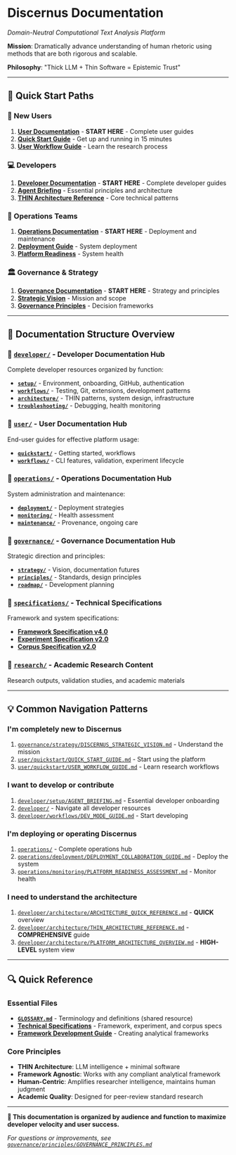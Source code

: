 # Discernus Documentation
*Domain-Neutral Computational Text Analysis Platform*

**Mission**: Dramatically advance understanding of human rhetoric using methods that are both rigorous and scalable.

**Philosophy**: "Thick LLM + Thin Software = Epistemic Trust"

---

## 🚀 Quick Start Paths

### 👤 New Users
1. **[User Documentation](user/)** - **START HERE** - Complete user guides
2. **[Quick Start Guide](user/quickstart/QUICK_START_GUIDE.md)** - Get up and running in 15 minutes
3. **[User Workflow Guide](user/quickstart/USER_WORKFLOW_GUIDE.md)** - Learn the research process

### 💻 Developers
1. **[Developer Documentation](developer/)** - **START HERE** - Complete developer guides
2. **[Agent Briefing](developer/setup/AGENT_BRIEFING.md)** - Essential principles and architecture
3. **[THIN Architecture Reference](developer/architecture/THIN_ARCHITECTURE_REFERENCE.md)** - Core technical patterns

### 🎯 Operations Teams
1. **[Operations Documentation](operations/)** - **START HERE** - Deployment and maintenance
2. **[Deployment Guide](operations/deployment/DEPLOYMENT_COLLABORATION_GUIDE.md)** - System deployment
3. **[Platform Readiness](operations/monitoring/PLATFORM_READINESS_ASSESSMENT.md)** - System health

### 🏛️ Governance & Strategy
1. **[Governance Documentation](governance/)** - **START HERE** - Strategy and principles
2. **[Strategic Vision](governance/strategy/DISCERNUS_STRATEGIC_VISION.md)** - Mission and scope
3. **[Governance Principles](governance/principles/GOVERNANCE_PRINCIPLES.md)** - Decision frameworks

---

## 📁 Documentation Structure Overview

### 📂 **[`developer/`](developer/)** - Developer Documentation Hub
Complete developer resources organized by function:
- **[`setup/`](developer/setup/)** - Environment, onboarding, GitHub, authentication
- **[`workflows/`](developer/workflows/)** - Testing, Git, extensions, development patterns
- **[`architecture/`](developer/architecture/)** - THIN patterns, system design, infrastructure
- **[`troubleshooting/`](developer/troubleshooting/)** - Debugging, health monitoring

### 📂 **[`user/`](user/)** - User Documentation Hub  
End-user guides for effective platform usage:
- **[`quickstart/`](user/quickstart/)** - Getting started, workflows
- **[`workflows/`](user/workflows/)** - CLI features, validation, experiment lifecycle

### 📂 **[`operations/`](operations/)** - Operations Documentation Hub
System administration and maintenance:
- **[`deployment/`](operations/deployment/)** - Deployment strategies  
- **[`monitoring/`](operations/monitoring/)** - Health assessment
- **[`maintenance/`](operations/maintenance/)** - Provenance, ongoing care

### 📂 **[`governance/`](governance/)** - Governance Documentation Hub
Strategic direction and principles:
- **[`strategy/`](governance/strategy/)** - Vision, documentation futures
- **[`principles/`](governance/principles/)** - Standards, design principles
- **[`roadmap/`](governance/roadmap/)** - Development planning

### 📂 **[`specifications/`](specifications/)** - Technical Specifications
Framework and system specifications:
- **[Framework Specification v4.0](specifications/FRAMEWORK_SPECIFICATION_V4.md)**
- **[Experiment Specification v2.0](specifications/EXPERIMENT_SPECIFICATION_V2.md)**  
- **[Corpus Specification v2.0](specifications/CORPUS_SPECIFICATION_V2.md)**

### 📂 **[`research/`](research/)** - Academic Research Content
Research outputs, validation studies, and academic materials

---

## 💡 Common Navigation Patterns

### **I'm completely new to Discernus**
1. [`governance/strategy/DISCERNUS_STRATEGIC_VISION.md`](governance/strategy/DISCERNUS_STRATEGIC_VISION.md) - Understand the mission
2. [`user/quickstart/QUICK_START_GUIDE.md`](user/quickstart/QUICK_START_GUIDE.md) - Start using the platform
3. [`user/quickstart/USER_WORKFLOW_GUIDE.md`](user/quickstart/USER_WORKFLOW_GUIDE.md) - Learn research workflows

### **I want to develop or contribute**
1. [`developer/setup/AGENT_BRIEFING.md`](developer/setup/AGENT_BRIEFING.md) - Essential developer onboarding
2. [`developer/`](developer/) - Navigate all developer resources
3. [`developer/workflows/DEV_MODE_GUIDE.md`](developer/workflows/DEV_MODE_GUIDE.md) - Start developing

### **I'm deploying or operating Discernus** 
1. [`operations/`](operations/) - Complete operations hub
2. [`operations/deployment/DEPLOYMENT_COLLABORATION_GUIDE.md`](operations/deployment/DEPLOYMENT_COLLABORATION_GUIDE.md) - Deploy the system
3. [`operations/monitoring/PLATFORM_READINESS_ASSESSMENT.md`](operations/monitoring/PLATFORM_READINESS_ASSESSMENT.md) - Monitor health

### **I need to understand the architecture**
1. [`developer/architecture/ARCHITECTURE_QUICK_REFERENCE.md`](developer/architecture/ARCHITECTURE_QUICK_REFERENCE.md) - **QUICK** overview
2. [`developer/architecture/THIN_ARCHITECTURE_REFERENCE.md`](developer/architecture/THIN_ARCHITECTURE_REFERENCE.md) - **COMPREHENSIVE** guide
3. [`developer/architecture/PLATFORM_ARCHITECTURE_OVERVIEW.md`](developer/architecture/PLATFORM_ARCHITECTURE_OVERVIEW.md) - **HIGH-LEVEL** system view

---

## 🔍 Quick Reference

### Essential Files
- **[`GLOSSARY.md`](GLOSSARY.md)** - Terminology and definitions (shared resource)
- **[Technical Specifications](specifications/)** - Framework, experiment, and corpus specs
- **[Framework Development Guide](guides/FRAMEWORK_DEVELOPMENT_GUIDE.md)** - Creating analytical frameworks

### Core Principles  
- **THIN Architecture**: LLM intelligence + minimal software
- **Framework Agnostic**: Works with any compliant analytical framework
- **Human-Centric**: Amplifies researcher intelligence, maintains human judgment
- **Academic Quality**: Designed for peer-review standard research

---

**🎯 This documentation is organized by audience and function to maximize developer velocity and user success.**

*For questions or improvements, see [`governance/principles/GOVERNANCE_PRINCIPLES.md`](governance/principles/GOVERNANCE_PRINCIPLES.md)* 